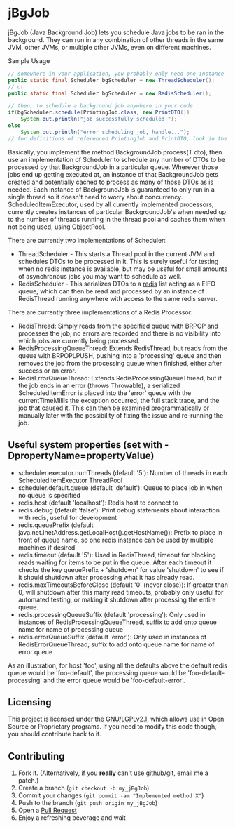 # jBgJob

jBgJob (Java Background Job) lets you schedule Java jobs to be ran in the background.  They can run in any combination of other threads in the same JVM, other JVMs, or multiple other JVMs, even on different machines.

Sample Usage
```java
// somewhere in your application, you probably only need one instance
public static final Scheduler bgScheduler = new ThreadScheduler();
// or
public static final Scheduler bgScheduler = new RedisScheduler();

// then, to schedule a background job anywhere in your code
if(bgScheduler.schedule(PrintingJob.class, new PrintDTO())
    System.out.println("job successfully scheduled!");
else
    System.out.println("error scheduling job, handle...");
// for definitions of referenced PrintingJob and PrintDTO, look in the included test classes
```

Basically, you implement the method BackgroundJob.process(T dto), then use an implementation of Scheduler to schedule any number of DTOs to be processed by that BackgroundJob in a particular queue.  Wherever those jobs end up getting executed at, an instance of that BackgroundJob gets created and potentially cached to process as many of those DTOs as is needed.  Each instance of BackgroundJob is guaranteed to only run in a single thread so it doesn't need to worry about concurrency.  ScheduledItemExecutor, used by all currently implemented processors, currently creates instances of particular BackgroundJob's when needed up to the number of threads running in the thread pool and caches them when not being used, using ObjectPool.

There are currently two implementations of Scheduler:
* ThreadScheduler - This starts a Thread pool in the current JVM and schedules DTOs to be processed in it.  This is surely useful for testing when no redis instance is available, but may be useful for small amounts of asynchronous jobs you may want to schedule as well.
* RedisScheduler - This serializes DTOs to a [redis][1] list acting as a FIFO queue, which can then be read and processed by an instance of RedisThread running anywhere with access to the same redis server.

There are currently three implementations of a Redis Processor:
* RedisThread: Simply reads from the specified queue with BRPOP and processes the job, no errors are recorded and there is no visibility into which jobs are currently being processed.
* RedisProcessingQueueThread: Extends RedisThread, but reads from the queue with BRPOPLPUSH, pushing into a 'processing' queue and then removes the job from the processing queue when finished, either after success or an error.
* RedisErrorQueueThread: Extends RedisProcessingQueueThread, but if the job ends in an error (throws Throwable), a serialized ScheduledItemError is placed into the 'error' queue with the currentTimeMillis the exception occurred, the full stack trace, and the job that caused it.  This can then be examined programmatically or manually later with the possibility of fixing the issue and re-running the job.

Useful system properties (set with -DpropertyName=propertyValue)
------------
* scheduler.executor.numThreads (default '5'): Number of threads in each ScheduledItemExecutor ThreadPool
* scheduler.default.queue (default 'default'): Queue to place job in when no queue is specified
* redis.host (default 'localhost'): Redis host to connect to
* redis.debug (default 'false'): Print debug statements about interaction with redis, useful for development
* redis.queuePrefix (default java.net.InetAddress.getLocalHost().getHostName()): Prefix to place in front of queue name, so one redis instance can be used by multiple machines if desired
* redis.timeout (default '5'): Used in RedisThread, timeout for blocking reads waiting for items to be put in the queue.  After each timeout it checks the key queuePrefix + 'shutdown' for value 'shutdown' to see if it should shutdown after processing what it has already read.
* redis.maxTimeoutsBeforeClose (default '0' (never close)): If greater than 0, will shutdown after this many read timeouts, probably only useful for automated testing, or making it shutdown after processing the entire queue.
* redis.processingQueueSuffix (default 'processing'): Only used in instances of RedisProcessingQueueThread, suffix to add onto queue name for name of processing queue
* redis.errorQueueSuffix (default 'error'): Only used in instances of RedisErrorQueueThread, suffix to add onto queue name for name of error queue

As an illustration, for host 'foo', using all the defaults above the default redis queue would be 'foo-default', the processing queue would be 'foo-default-processing' and the error queue would be 'foo-default-error'.

Licensing
------------
This project is licensed under the [GNU/LGPLv2.1][2], which allows use in Open Source or Proprietary programs.  If you need to modify this code though, you should contribute back to it.

Contributing
------------

1. Fork it. (Alternatively, if you **really** can't use github/git, email me a patch.)
2. Create a branch (`git checkout -b my_jBgJob`)
3. Commit your changes (`git commit -am "Implemented method X"`)
4. Push to the branch (`git push origin my_jBgJob`)
5. Open a [Pull Request][3]
6. Enjoy a refreshing beverage and wait

[1]:   http://redis.io/
[2]:   https://www.gnu.org/licenses/old-licenses/lgpl-2.1.html
[3]: https://github.com/moparisthebest/jBgJob/pulls
